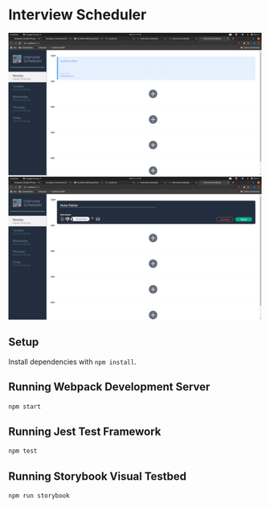 # Interview Scheduler

![alt text](docs/appointment_index.png "Appointment index")
![alt text](docs/appointment_form.png "Appointment form")



## Setup

Install dependencies with `npm install`.

## Running Webpack Development Server

```sh
npm start
```

## Running Jest Test Framework

```sh
npm test
```

## Running Storybook Visual Testbed

```sh
npm run storybook
```
